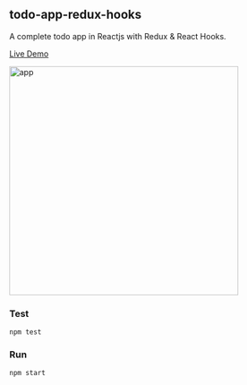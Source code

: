 ## todo-app-redux-hooks
A complete todo app in Reactjs with Redux & React Hooks.

<a href="https://hardcore-almeida-f77d99.netlify.app">Live Demo</a>

<img width="409" alt="app" src="https://user-images.githubusercontent.com/6517308/85353496-fdf1d080-b4cd-11ea-82fc-64808686b2e1.png">

### Test
`npm test`

### Run
`npm start`
